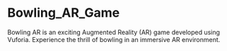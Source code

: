 # Bowling_AR_Game
 Bowling AR is an exciting Augmented Reality (AR) game developed using Vuforia. Experience the thrill of bowling in an immersive AR environment.
